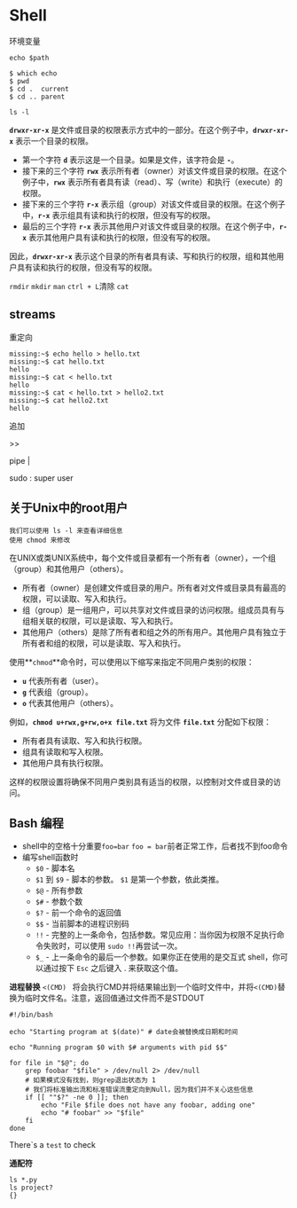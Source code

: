 
# Shell



环境变量

`echo $path`

```
$ which echo
$ pwd
$ cd .  current
$ cd .. parent
```

`ls -l`

**``drwxr-xr-x``** 是文件或目录的权限表示方式中的一部分。在这个例子中，**``drwxr-xr-x``** 表示一个目录的权限。

- 第一个字符 **``d``** 表示这是一个目录。如果是文件，该字符会是 **``-``**。
- 接下来的三个字符 **``rwx``** 表示所有者（owner）对该文件或目录的权限。在这个例子中，**``rwx``** 表示所有者具有读（read）、写（write）和执行（execute）的权限。
- 接下来的三个字符 **``r-x``** 表示组（group）对该文件或目录的权限。在这个例子中，**``r-x``** 表示组具有读和执行的权限，但没有写的权限。
- 最后的三个字符 **``r-x``** 表示其他用户对该文件或目录的权限。在这个例子中，**``r-x``** 表示其他用户具有读和执行的权限，但没有写的权限。

因此，**``drwxr-xr-x``** 表示这个目录的所有者具有读、写和执行的权限，组和其他用户具有读和执行的权限，但没有写的权限。

`rmdir` `mkdir` `man`
`ctrl + L`清除
`cat`

## streams

重定向

```shell
missing:~$ echo hello > hello.txt
missing:~$ cat hello.txt
hello
missing:~$ cat < hello.txt
hello
missing:~$ cat < hello.txt > hello2.txt
missing:~$ cat hello2.txt
hello
```

追加

\>\>

pipe
|

sudo    :   super user
## 关于Unix中的root用户

```
我们可以使用 ls -l 来查看详细信息
使用 chmod 来修改
```

在UNIX或类UNIX系统中，每个文件或目录都有一个所有者（owner），一个组（group）和其他用户（others）。

- 所有者（owner）是创建文件或目录的用户。所有者对文件或目录具有最高的权限，可以读取、写入和执行。
- 组（group）是一组用户，可以共享对文件或目录的访问权限。组成员具有与组相关联的权限，可以是读取、写入和执行。
- 其他用户（others）是除了所有者和组之外的所有用户。其他用户具有独立于所有者和组的权限，可以是读取、写入和执行。

使用**``chmod``**命令时，可以使用以下缩写来指定不同用户类别的权限：

- **``u``** 代表所有者（user）。
- **``g``** 代表组（group）。
- **``o``** 代表其他用户（others）。

例如，**``chmod u+rwx,g+rw,o+x file.txt``** 将为文件 **``file.txt``** 分配如下权限：

- 所有者具有读取、写入和执行权限。
- 组具有读取和写入权限。
- 其他用户具有执行权限。

这样的权限设置将确保不同用户类别具有适当的权限，以控制对文件或目录的访问。



## Bash 编程

- shell中的空格十分重要`foo=bar` `foo = bar`前者正常工作，后者找不到foo命令
- 编写shell函数时
  - `$0` - 脚本名
  - `$1` 到 `$9` - 脚本的参数。 `$1` 是第一个参数，依此类推。
  - `$@` - 所有参数
  - `$#` - 参数个数
  - `$?` - 前一个命令的返回值
  - `$$` - 当前脚本的进程识别码
  - `!!` - 完整的上一条命令，包括参数。常见应用：当你因为权限不足执行命令失败时，可以使用 `sudo !!`再尝试一次。
  - `$_` - 上一条命令的最后一个参数。如果你正在使用的是交互式 shell，你可以通过按下 `Esc` 之后键入 . 来获取这个值。

**进程替换**  `<(CMD) `  将会执行CMD并将结果输出到一个临时文件中，并将`<(CMD)`替换为临时文件名。注意，返回值通过文件而不是STDOUT

```shell
#!/bin/bash

echo "Starting program at $(date)" # date会被替换成日期和时间

echo "Running program $0 with $# arguments with pid $$"

for file in "$@"; do
    grep foobar "$file" > /dev/null 2> /dev/null
    # 如果模式没有找到，则grep退出状态为 1
    # 我们将标准输出流和标准错误流重定向到Null，因为我们并不关心这些信息
    if [[ ""$?" -ne 0 ]]; then
        echo "File $file does not have any foobar, adding one"
        echo "# foobar" >> "$file"
    fi
done
```

There\`s a `test` to check

**通配符**

```shell
ls *.py
ls project?
{}
```

 